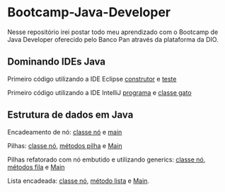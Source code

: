 # Bootcamp-Java-Developer

Nesse repositório irei postar todo meu aprendizado com o Bootcamp de Java Developer oferecido pelo Banco Pan através da plataforma da DIO.

## Dominando IDEs Java

Primeiro código utilizando a IDE Eclipse [construtor](https://github.com/thaisconto/Bootcamp-Java-Developer/blob/main/construtor.java) e [teste](https://github.com/thaisconto/Bootcamp-Java-Developer/blob/main/primeiroTeste.java)

Primeiro código utilizando a IDE IntelliJ [programa](https://github.com/thaisconto/Bootcamp-Java-Developer/blob/main/programa.java) e [classe gato](https://github.com/thaisconto/Bootcamp-Java-Developer/blob/main/gato.java)

## Estrutura de dados em Java
Encadeamento de nó: [classe nó](https://github.com/thaisconto/Bootcamp-Java-Developer/blob/main/No.java) e [main](https://github.com/thaisconto/Bootcamp-Java-Developer/blob/main/Main.java)

Pilhas: [classe nó](https://github.com/thaisconto/Bootcamp-Java-Developer/blob/main/No.java), [métodos pilha](https://github.com/thaisconto/Bootcamp-Java-Developer/blob/main/Pilha.java) e [Main](https://github.com/thaisconto/Bootcamp-Java-Developer/blob/main/Main.java)

Pilhas refatorado com nó embutido e utilizando generics: [classe nó](https://github.com/thaisconto/Bootcamp-Java-Developer/blob/main/No.java), [métodos fila](https://github.com/thaisconto/Bootcamp-Java-Developer/blob/main/Fila.java) e [Main](https://github.com/thaisconto/Bootcamp-Java-Developer/blob/main/Main.java)

Lista encadeada: [classe nó](https://github.com/thaisconto/Bootcamp-Java-Developer/blob/main/No.java), [método lista](https://github.com/thaisconto/Bootcamp-Java-Developer/blob/main/ListaEncadeada.java) e [Main](https://github.com/thaisconto/Bootcamp-Java-Developer/blob/main/Main.java).
